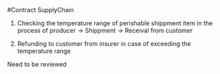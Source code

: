 #Contract SupplyChain


1) Checking the temperature range of perishable shippment item in the process of producer -> Shippment -> Receival from customer 

2) Refunding to customer from insurer in case of exceeding the temperature range

Need to be reviewed 
